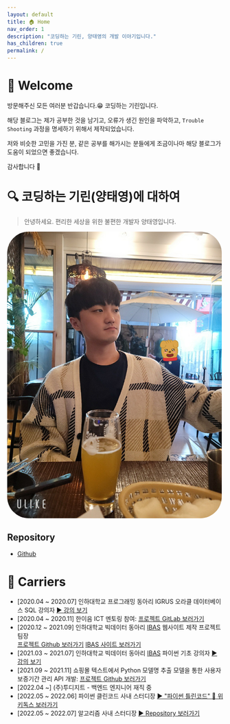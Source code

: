 ```yaml
---
layout: default
title: 🏠 Home
nav_order: 1
description: "코딩하는 기린, 양태영의 개발 이야기입니다."
has_children: true
permalink: /
---
```


# 🎉 Welcome 
방문해주신 모든 여러분 반갑습니다.😁 코딩하는 기린입니다.

해당 블로그는 제가 공부한 것을 남기고, 오류가 생긴 원인을 파악하고, `Trouble Shooting` 과정을 명세하기 위해서 제작되었습니다.

저와 비슷한 고민을 가진 분, 같은 공부를 해가시는 분들에게 조금이나마 해당 블로그가 도움이 되었으면 좋겠습니다.

감사합니다 🙇‍


# 🔍 코딩하는 기린(양태영)에 대하여
> 안녕하세요. 편리한 세상을 위한 불편한 개발자 양태영입니다.
<div class="img-wrapper" style="width: 500px;">
    <img src="/assets/images/profile.jpg" style="border-radius: 50px" alt="profile.jpg">
</div>

## Repository
- [<i class="fa-brands fa-github"></i> Github](https://github.com/YangTaeyoung)

# 📃 Carriers

* \[2020.04 ~ 2020.07\] 인하대학교 프로그래밍 동아리 IGRUS 오라클 데이터베이스 SQL 강의자 [► 강의 보기](lecture/)
* \[2020.04 ~ 2020.11\] 한이음 ICT 멘토링 참여: [프로젝트 GitLab 보러가기](https://lab.hanium.or.kr/20_hf245/main)
* \[2020.12 ~ 2021.09\] 인하대학교 빅데이터 동아리 [IBAS](https://www.inhabas.com) 웹사이트 제작 프로젝트 팀장 <br/> [프로젝트 Github 보러가기](https://github.com/YangTaeyoung/IBAS) [IBAS 사이트 보러가기](https://www.inhabas.com/) 
* \[2021.03 ~ 2021.07\] 인하대학교 빅데이터 동아리 [IBAS](https://www.inhabas.com) 파이썬 기초 강의자 [► 강의 보기](lecture/)
* \[2021.09 ~ 2021.11\] 쇼핑몰 텍스트에서 Python 모델명 추출 모델을 통한 사용자 보증기간 관리 API 개발: [프로젝트 Github 보러가기](https://github.com/YangTaeyoung/MaPDuck-spring)
* \[2022.04 ~\] (주)투디지트 - 백엔드 엔지니어 재직 중
* \[2022.05 ~ 2022.06\] 파이썬 클린코드 사내 스터디장 [► "파이썬 틀린코드" 📘 위키독스 보러가기](https://wikidocs.net/book/8131)
* \[2022.05 ~ 2022.07\] 알고리즘 사내 스터디장 [► <i class="fa-brands fa-github"></i> Repository 보러가기](https://github.com/2022-2digit-study/2022-algorithm-study)
